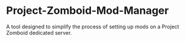 # Project-Zomboid-Mod-Manager
A tool designed to simplify the process of setting up mods on a Project Zomboid dedicated server.
